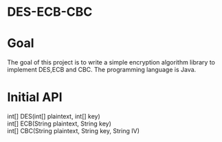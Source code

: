 # DES-ECB-CBC

# Goal
  The goal of this project is to write a simple encryption algorithm library to implement DES,ECB and CBC. The programming language is Java.
  
# Initial API
int[] DES(int[] plaintext, int[] key) <br/>
int[] ECB(String plaintext, String key) <br/>
int[] CBC(String plaintext, String key, String IV) <br/>
